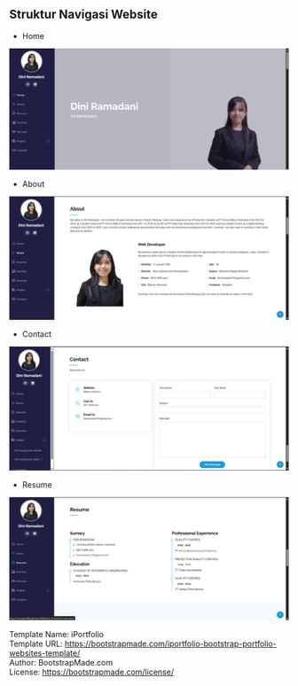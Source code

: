 ## Struktur Navigasi Website

- Home
  
![img1](assets/img/home.png) 
<br>

- About
  
![img2](assets/img/about.png)
<br>

- Contact
  
![img3](assets/img/contact.png)
<br>

- Resume
  
![img4](assets/img/resume.png)
<br>














Template Name: iPortfolio
<br>
Template URL: https://bootstrapmade.com/iportfolio-bootstrap-portfolio-websites-template/
<br>
Author: BootstrapMade.com
<br>
License: https://bootstrapmade.com/license/
